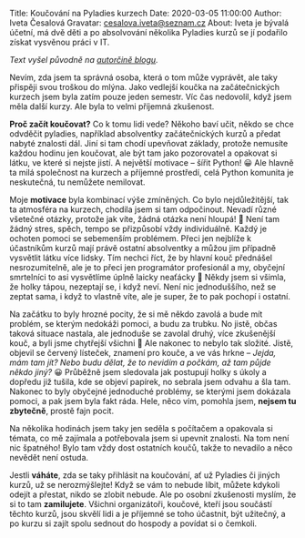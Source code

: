 Title: Koučování na Pyladies kurzech
Date: 2020-03-05 11:00:00
Author: Iveta Česalová
Gravatar: cesalova.iveta@seznam.cz
About: Iveta je bývalá účetní, má dvě děti a po absolvování několika Pyladies kurzů se jí podařilo získat vysvěnou práci v IT.

*Text vyšel původně na [autorčině blogu](https://ivet1987.wz.cz/2020/03/koucovani-na-pyladies-kurzech/).*

Nevím, zda jsem ta správná osoba, která o tom může vyprávět, ale taky přispěji svou troškou do mlýna. 
Jako vedlejší koučka na začátečnických kurzech jsem byla zatím pouze jeden semestr. 
Víc čas nedovolil, když jsem měla další kurzy. Ale byla to velmi příjemná zkušenost.

**Proč začít koučovat?** Co k tomu lidi vede? Někoho baví učit, někdo se chce odvděčit pyladies, 
například absolventky začátečnických kurzů a předat nabyté znalosti dál. Jiní si tam chodí upevňovat základy, 
protože nemusíte každou hodinu jen koučovat, ale být tam jako pozorovatel a opakovat si látku, ve které si nejste jistí. 
A největší motivace – šířit Python! 😀 Ale hlavně ta milá společnost na kurzech a příjemné prostředí, 
celá Python komunita je neskutečná, tu nemůžete nemilovat.

Moje **motivace** byla kombinací výše zmíněných. Co bylo nejdůležitější, tak ta atmosféra na kurzech, 
chodila jsem si tam odpočinout. Nevadí různé všetečné otázky, protože jak víte, žádná otázka není hloupá! 🙂 
Není tam žádný stres, spěch, tempo se přizpůsobí vždy individuálně. Každý je ochoten pomoci se sebemenším problémem. 
Přeci jen nejblíže k účastníkům kurzů mají právě ostatní absolventky a můžou jim případně vysvětlit látku více lidsky. 
Tím nechci říct, že by hlavní kouč přednášel nesrozumitelně, ale je to přeci jen programátor profesionál a my, 
obyčejní smrtelníci to asi vysvětlíme úplně laicky neaťácky 🙂 Někdy jsem si všimla, že holky tápou, nezeptají se, 
i když neví. Není nic jednoduššího, než se zeptat sama, i když to vlastně víte, ale je super, že to pak pochopí i ostatní.

Na začátku to byly hrozné pocity, že si mě někdo zavolá a bude mít problém, se kterým nedokáži pomoci, 
a budu za trubku. No jistě, občas taková situace nastala, ale jednoduše se zavolal druhý, více zkušenější kouč, 
a byli jsme chytřejší všichni 🙂 Ale nakonec to nebylo tak složité. Jistě, objevil se červený lísteček, znamení pro kouče, 
a ve vás hrkne – *Jejda, mám tam jít? Nebo budu dělat, že to nevidím a počkám, až tam půjde někdo jiný?* 😀 
Průběžně jsem sledovala jak postupují holky s úkoly a dopředu již tušila, kde se objeví papírek, 
no sebrala jsem odvahu a šla tam. Nakonec to byly obyčejné jednoduché problémy, se kterými jsem dokázala pomoci, 
a pak jsem byla fakt ráda. Hele, něco vím, pomohla jsem, **nejsem tu zbytečně**, prostě fajn pocit.

Na několika hodinách jsem taky jen seděla s počítačem a opakovala si témata, co mě zajímala a potřebovala jsem si upevnit 
znalosti. Na tom není nic špatného! Bylo tam vždy dost ostatních koučů, takže to nevadilo a něco nevědět není ostuda.

Jestli **váháte**, zda se taky přihlásit na koučování, ať už Pyladies či jiných kurzů, už se nerozmýšlejte! Když se vám to 
nebude líbit, můžete kdykoli odejít a přestat, nikdo se zlobit nebude. Ale po osobní zkušenosti myslím, že si to tam 
**zamilujete**. Všichni organizátoři, koučové, kteří jsou součástí těchto kurzů, jsou skvělí lidi a je příjemné se toho 
účastnit, být užitečný, a po kurzu si zajít spolu sednout do hospody a povídat si o čemkoli.
